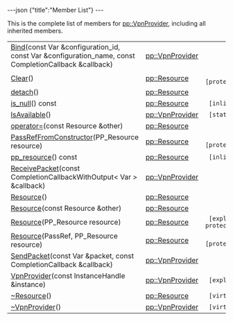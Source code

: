 ---json {"title":"Member List"} ---

This is the complete list of members for <a href="/docs/native-client/pepper_stable/cpp/classpp_1_1_vpn_provider/" class="el">pp::VpnProvider</a>, including all inherited members.

<table><tbody><tr class="odd"><td><a href="/docs/native-client/pepper_stable/cpp/classpp_1_1_vpn_provider#a90d17a19973f48a31ea933325e0b61af" class="el">Bind</a>(const Var &amp;configuration_id, const Var &amp;configuration_name, const CompletionCallback &amp;callback)</td><td><a href="/docs/native-client/pepper_stable/cpp/classpp_1_1_vpn_provider/" class="el">pp::VpnProvider</a></td><td></td></tr><tr class="even"><td><a href="/docs/native-client/pepper_stable/cpp/classpp_1_1_resource#ad4016f37d3022863ca0188acb26ac9c4" class="el">Clear</a>()</td><td><a href="/docs/native-client/pepper_stable/cpp/classpp_1_1_resource/" class="el">pp::Resource</a></td><td><code> [protected]</code></td></tr><tr class="odd"><td><a href="/docs/native-client/pepper_stable/cpp/classpp_1_1_resource#a81b9246381bdddacca3ac25f6ded2bfd" class="el">detach</a>()</td><td><a href="/docs/native-client/pepper_stable/cpp/classpp_1_1_resource/" class="el">pp::Resource</a></td><td></td></tr><tr class="even"><td><a href="/docs/native-client/pepper_stable/cpp/classpp_1_1_resource#a859068e34cdc2dc0b78754c255323aa9" class="el">is_null</a>() const</td><td><a href="/docs/native-client/pepper_stable/cpp/classpp_1_1_resource/" class="el">pp::Resource</a></td><td><code> [inline]</code></td></tr><tr class="odd"><td><a href="/docs/native-client/pepper_stable/cpp/classpp_1_1_vpn_provider#a0a6b1fd0a843997fafe1bf5bed85b3b9" class="el">IsAvailable</a>()</td><td><a href="/docs/native-client/pepper_stable/cpp/classpp_1_1_vpn_provider/" class="el">pp::VpnProvider</a></td><td><code> [static]</code></td></tr><tr class="even"><td><a href="/docs/native-client/pepper_stable/cpp/classpp_1_1_resource#aaf808a98bdaa7998d82e19514aa87423" class="el">operator=</a>(const Resource &amp;other)</td><td><a href="/docs/native-client/pepper_stable/cpp/classpp_1_1_resource/" class="el">pp::Resource</a></td><td></td></tr><tr class="odd"><td><a href="/docs/native-client/pepper_stable/cpp/classpp_1_1_resource#a3eda014529127a818df8d5bb5ec2fdf0" class="el">PassRefFromConstructor</a>(PP_Resource resource)</td><td><a href="/docs/native-client/pepper_stable/cpp/classpp_1_1_resource/" class="el">pp::Resource</a></td><td><code> [protected]</code></td></tr><tr class="even"><td><a href="/docs/native-client/pepper_stable/cpp/classpp_1_1_resource#a46a6123de0b007ad3fcb6f666534ccb4" class="el">pp_resource</a>() const</td><td><a href="/docs/native-client/pepper_stable/cpp/classpp_1_1_resource/" class="el">pp::Resource</a></td><td><code> [inline]</code></td></tr><tr class="odd"><td><a href="/docs/native-client/pepper_stable/cpp/classpp_1_1_vpn_provider#a745f12bb3d3eb9bf7f29892a717caefb" class="el">ReceivePacket</a>(const CompletionCallbackWithOutput&lt; Var &gt; &amp;callback)</td><td><a href="/docs/native-client/pepper_stable/cpp/classpp_1_1_vpn_provider/" class="el">pp::VpnProvider</a></td><td></td></tr><tr class="even"><td><a href="/docs/native-client/pepper_stable/cpp/classpp_1_1_resource#a56679e93a58101c8dce5dc510811a094" class="el">Resource</a>()</td><td><a href="/docs/native-client/pepper_stable/cpp/classpp_1_1_resource/" class="el">pp::Resource</a></td><td></td></tr><tr class="odd"><td><a href="/docs/native-client/pepper_stable/cpp/classpp_1_1_resource#ab0f664099ca06367180f220ea7e0b831" class="el">Resource</a>(const Resource &amp;other)</td><td><a href="/docs/native-client/pepper_stable/cpp/classpp_1_1_resource/" class="el">pp::Resource</a></td><td></td></tr><tr class="even"><td><a href="/docs/native-client/pepper_stable/cpp/classpp_1_1_resource#a555de93fdf4793f7db1183bf71d20580" class="el">Resource</a>(PP_Resource resource)</td><td><a href="/docs/native-client/pepper_stable/cpp/classpp_1_1_resource/" class="el">pp::Resource</a></td><td><code> [explicit, protected]</code></td></tr><tr class="odd"><td><a href="/docs/native-client/pepper_stable/cpp/classpp_1_1_resource#a907d3d6b7e292587c8cb9ff30d0a418d" class="el">Resource</a>(PassRef, PP_Resource resource)</td><td><a href="/docs/native-client/pepper_stable/cpp/classpp_1_1_resource/" class="el">pp::Resource</a></td><td><code> [protected]</code></td></tr><tr class="even"><td><a href="/docs/native-client/pepper_stable/cpp/classpp_1_1_vpn_provider#ae692340a675bcd27c756e98779efe615" class="el">SendPacket</a>(const Var &amp;packet, const CompletionCallback &amp;callback)</td><td><a href="/docs/native-client/pepper_stable/cpp/classpp_1_1_vpn_provider/" class="el">pp::VpnProvider</a></td><td></td></tr><tr class="odd"><td><a href="/docs/native-client/pepper_stable/cpp/classpp_1_1_vpn_provider#a5d44d34828cce02849b2ade71de054f6" class="el">VpnProvider</a>(const InstanceHandle &amp;instance)</td><td><a href="/docs/native-client/pepper_stable/cpp/classpp_1_1_vpn_provider/" class="el">pp::VpnProvider</a></td><td><code> [explicit]</code></td></tr><tr class="even"><td><a href="/docs/native-client/pepper_stable/cpp/classpp_1_1_resource#a081165265e2bd8217eaa2be2aeeb3aa3" class="el">~Resource</a>()</td><td><a href="/docs/native-client/pepper_stable/cpp/classpp_1_1_resource/" class="el">pp::Resource</a></td><td><code> [virtual]</code></td></tr><tr class="odd"><td><a href="/docs/native-client/pepper_stable/cpp/classpp_1_1_vpn_provider#a0ae82ce542bed9af72da27fb4c94ec42" class="el">~VpnProvider</a>()</td><td><a href="/docs/native-client/pepper_stable/cpp/classpp_1_1_vpn_provider/" class="el">pp::VpnProvider</a></td><td><code> [virtual]</code></td></tr></tbody></table>
